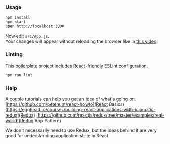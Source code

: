 
### Usage

```
npm install
npm start
open http://localhost:3000
```

Now edit `src/App.js`.  
Your changes will appear without reloading the browser like in [this video](http://vimeo.com/100010922).

### Linting

This boilerplate project includes React-friendly ESLint configuration.

```
npm run lint
```

### Help
A couple tutorials can help you get an idea of what's going on.
[https://github.com/petehunt/react-howto](React Basics)
[https://egghead.io/courses/building-react-applications-with-idiomatic-redux](Redux)
[https://github.com/reactjs/redux/tree/master/examples/real-world](Redux App Pattern)

We don't necessarily need to use Redux, but the ideas behind it are very good for understanding application state in React.

